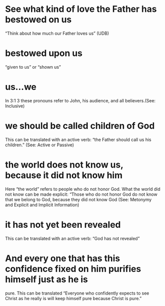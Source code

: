 
 # See what kind of love the Father has bestowed on us 
   “Think about how much our
  Father loves us” (UDB)
  # bestowed upon us 
   “given to us” or “shown us”
  # us…we 
   In 3:1
  3 these pronouns refer to John, his audience, and all believers.(See: Inclusive)
  # we should be called children of God 
   This can be translated with an active verb: “the
  Father should call us his children.” (See: Active or Passive)
  # the world does not know us, because it did not know him 
   Here “the world” refers
  to people who do not honor God. What the world did not know can be made explicit:
  “Those who do not honor God do not know that we belong to God, because they did not
  know God (See: Metonymy and Explicit and Implicit Information)
  # it has not yet been revealed 
   This can be translated with an active verb: “God has not
  revealed”
  # And every one that has this confidence fixed on him purifies himself just as he is
  pure. This can be translated “Everyone who confidently expects to see Christ as he really
  is will keep himself pure because Christ is pure.” 

